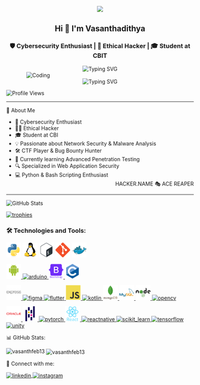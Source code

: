 <p align="center">
  <a href="https://github.com/vasanthfeb13">
    <img src="https://readme-typing-svg.herokuapp.com?lines=Greetings,+Stranger+👾;Welcome+to+my+Cyber+Lair;Curious+about+my+work?;Dive+into+the+Matrix+below...&center=true&width=600&height=50">
  </a>
</p>
<h2 align="center"> Hi 👋 I'm Vasanthadithya </h2>
<h3 align="center">🛡️ Cybersecurity Enthusiast | 🎯 Ethical Hacker | 🎓 Student at CBIT</h3>

<div align="center">
  <img src="https://readme-typing-svg.herokuapp.com?font=Fira+Code&pause=1000&width=435&lines=Passionate+about+Cybersecurity;Always+learning+new+technologies;Ethical+Hacking+Enthusiast" alt="Typing SVG" />
</div>

<img align="right" alt="Coding" width="450" src="https://media4.giphy.com/media/v1.Y2lkPTc5MGI3NjExd2g1c2Jua3J1a3d3bnBwbzZqMmV2MmRxYXUxcXRmdHRmdXJxaXVyMCZlcD12MV9pbnRlcm5hbF9naWZfYnlfaWQmY3Q9Zw/3o7TKE0xXyBS0KDIUo/giphy.webp"/>


<div align="center">
  <img src="https://readme-typing-svg.herokuapp.com?font=Fira+Code&pause=1000&width=435&lines=Security+Projects+Developer;Learning+Penetration+Testing;Cybersecurity+Projects+Collaborator;Expert+in+Ethical+Hacking;Specialized+in+Network+Security" alt="Typing SVG" />
</div>

<div align="left">

![Profile Views](https://komarev.com/ghpvc/?username=vasanthfeb13&color=green&style=flat-square)

---

🌟 About Me
- 🔐 Cybersecurity Enthusiast
- 🧑‍💻 Ethical Hacker
- 🎓 Student at CBI
- 💡 Passionate about Network Security & Malware Analysis
- 🛠️ CTF Player & Bug Bounty Hunter
- 🌱 Currently learning Advanced Penetration Testing
- 🔍 Specialized in Web Application Security                 
- 💻 Python & Bash Scripting Enthusiast
  <div align="right">
    HACKER.NAME 🎭 ACE REAPER
  </div>
---

![GitHub Stats](https://github-readme-stats.vercel.app/api?username=vasanthfeb13&show_icons=true&theme=radical)

</div>

<p align="left">
  <a href="https://github.com/ryo-ma/github-profile-trophy">
    <img src="https://github-profile-trophy.vercel.app/?username=vasanthfeb13&theme=onedark&row=1&column=6" alt="trophies" />
  </a>
</p>

### 🛠️ Technologies and Tools:
<p align="left">
  <img src="https://raw.githubusercontent.com/devicons/devicon/master/icons/python/python-original.svg" alt="python" width="40" height="40"/>
  <img src="https://raw.githubusercontent.com/devicons/devicon/master/icons/linux/linux-original.svg" alt="linux" width="40" height="40"/>
 
  <img src="https://raw.githubusercontent.com/devicons/devicon/master/icons/bash/bash-original.svg" alt="bash" width="40" height="40"/>
  <img src="https://raw.githubusercontent.com/devicons/devicon/master/icons/git/git-original.svg" alt="git" width="40" height="40"/>
  <img src="https://raw.githubusercontent.com/devicons/devicon/master/icons/docker/docker-original.svg" alt="docker" width="40" height="40"/>
</p>
<p align="left"> <a href="https://developer.android.com" target="_blank" rel="noreferrer"> <img src="https://raw.githubusercontent.com/devicons/devicon/master/icons/android/android-original-wordmark.svg" alt="android" width="40" height="40"/> </a> <a href="https://www.arduino.cc/" target="_blank" rel="noreferrer"> <img src="https://cdn.worldvectorlogo.com/logos/arduino-1.svg" alt="arduino" width="40" height="40"/> </a> <a href="https://getbootstrap.com" target="_blank" rel="noreferrer"> <img src="https://raw.githubusercontent.com/devicons/devicon/master/icons/bootstrap/bootstrap-plain-wordmark.svg" alt="bootstrap" width="40" height="40"/> </a> <a href="https://www.cprogramming.com/" target="_blank" rel="noreferrer"> <img src="https://raw.githubusercontent.com/devicons/devicon/master/icons/c/c-original.svg" alt="c" width="40" height="40"/> </a> 
</p>
<p><a href="https://expressjs.com" target="_blank" rel="noreferrer"> <img src="https://raw.githubusercontent.com/devicons/devicon/master/icons/express/express-original-wordmark.svg" alt="express" width="40" height="40"/> </a> <a href="https://www.figma.com/" target="_blank" rel="noreferrer"> <img src="https://www.vectorlogo.zone/logos/figma/figma-icon.svg" alt="figma" width="40" height="40"/> </a> <a href="https://flutter.dev" target="_blank" rel="noreferrer"> <img src="https://www.vectorlogo.zone/logos/flutterio/flutterio-icon.svg" alt="flutter" width="40" height="40"/> </a> <a href="https://developer.mozilla.org/en-US/docs/Web/JavaScript" target="_blank" rel="noreferrer"> <img src="https://raw.githubusercontent.com/devicons/devicon/master/icons/javascript/javascript-original.svg" alt="javascript" width="40" height="40"/> </a> <a href="https://kotlinlang.org" target="_blank" rel="noreferrer"> <img src="https://www.vectorlogo.zone/logos/kotlinlang/kotlinlang-icon.svg" alt="kotlin" width="40" height="40"/> </a> <a href="https://www.mongodb.com/" target="_blank" rel="noreferrer"> <img src="https://raw.githubusercontent.com/devicons/devicon/master/icons/mongodb/mongodb-original-wordmark.svg" alt="mongodb" width="40" height="40"/> </a> <a href="https://www.mysql.com/" target="_blank" rel="noreferrer"> <img src="https://raw.githubusercontent.com/devicons/devicon/master/icons/mysql/mysql-original-wordmark.svg" alt="mysql" width="40" height="40"/> </a> <a href="https://nodejs.org" target="_blank" rel="noreferrer"> <img src="https://raw.githubusercontent.com/devicons/devicon/master/icons/nodejs/nodejs-original-wordmark.svg" alt="nodejs" width="40" height="40"/> </a> <a href="https://opencv.org/" target="_blank" rel="noreferrer"> <img src="https://www.vectorlogo.zone/logos/opencv/opencv-icon.svg" alt="opencv" width="40" height="40"/> </a>
</p><p><a href="https://www.oracle.com/" target="_blank" rel="noreferrer"> <img src="https://raw.githubusercontent.com/devicons/devicon/master/icons/oracle/oracle-original.svg" alt="oracle" width="40" height="40"/> </a> <a href="https://pandas.pydata.org/" target="_blank" rel="noreferrer"> <img src="https://raw.githubusercontent.com/devicons/devicon/2ae2a900d2f041da66e950e4d48052658d850630/icons/pandas/pandas-original.svg" alt="pandas" width="40" height="40"/> </a>  <a href="https://pytorch.org/" target="_blank" rel="noreferrer"> <img src="https://www.vectorlogo.zone/logos/pytorch/pytorch-icon.svg" alt="pytorch" width="40" height="40"/> </a> <a href="https://reactjs.org/" target="_blank" rel="noreferrer"> <img src="https://raw.githubusercontent.com/devicons/devicon/master/icons/react/react-original-wordmark.svg" alt="react" width="40" height="40"/> </a> <a href="https://reactnative.dev/" target="_blank" rel="noreferrer"> <img src="https://reactnative.dev/img/header_logo.svg" alt="reactnative" width="40" height="40"/> </a> <a href="https://scikit-learn.org/" target="_blank" rel="noreferrer"> <img src="https://upload.wikimedia.org/wikipedia/commons/0/05/Scikit_learn_logo_small.svg" alt="scikit_learn" width="40" height="40"/> </a> <a href="https://www.tensorflow.org" target="_blank" rel="noreferrer"> <img src="https://www.vectorlogo.zone/logos/tensorflow/tensorflow-icon.svg" alt="tensorflow" width="40" height="40"/> </a> <a href="https://unity.com/" target="_blank" rel="noreferrer"> <img src="https://www.vectorlogo.zone/logos/unity3d/unity3d-icon.svg" alt="unity" width="40" height="40"/> </a> </p>
📊 GitHub Stats:
<p><img align="left" src="https://github-readme-stats.vercel.app/api/top-langs?username=vasanthfeb13&show_icons=true&locale=en&layout=compact" alt="vasanthfeb13" /></p>

<p>&nbsp;<img align="center" src="https://github-readme-stats.vercel.app/api?username=vasanthfeb13&show_icons=true&locale=en" alt="vasanthfeb13" /></p>


🤝 Connect with me:
<p align="left">
  <a href="https://www.linkedin.com/in/vasanthadithya-mundrathi-84a54031a/" target="blank">
    <img align="center" src="https://raw.githubusercontent.com/rahuldkjain/github-profile-readme-generator/master/src/images/icons/Social/linked-in-alt.svg" alt="linkedin" height="30" width="40" />
  </a>

  <a href="https://www.instagram.com/vasanthadithya_m/" target="blank">
    <img align="center" src="https://raw.githubusercontent.com/rahuldkjain/github-profile-readme-generator/master/src/images/icons/Social/instagram.svg" alt="instagram" height="30" width="40" />
  </a>
</p>
</body>
</html>

